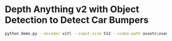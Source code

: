 # Depth Anything v2 with Object Detection to Detect Car Bumpers

```bash
python demo.py --encoder vitl --input-size 512 --video-path assets\examples_video\car.mp4 --outdir video_depth_vis --pred-only
```